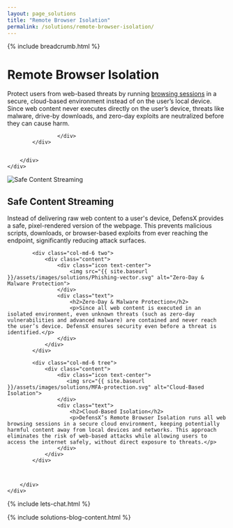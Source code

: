 ```yaml
---
layout: page_solutions
title: "Remote Browser Isolation"
permalink: /solutions/remote-browser-isolation/
---
```

<div id="solutions_slider">
    <div class="container">
        <div class="row"> <div class="col-md-12 text-right">{% include breadcrumb.html %}</div></div>
        <div class="row"> <div class="col-md-12 text-left"><h1>Remote Browser Isolation</h1></div></div>
        <div class="row mobile"> 
            <div class="col-md-6 leftbox">
                    <div class="content">
                    <p>Protect users from web-based threats by running <a href="https://www.defensx.com/blog/what-is-remote-browser-isolation/">browsing sessions</a> in a secure, cloud-based environment instead of on the user’s local device. Since web content never executes directly on the user’s device, threats like malware, drive-by downloads, and zero-day exploits are neutralized before they can cause harm.</p>
                    
                    </div>
            </div>
              
             
        </div>
    </div>
</div>

<div id="solutions_four_box" class="treeboxs">
    <div class="container">
        <div class="row">
            <div class="col-md-6 one">
                <div class="content">
                    <div class="icon text-center">
                        <img src="{{ site.baseurl }}/assets/images/solutions/Zero-trust-credential-shield.svg" alt="Safe Content Streaming">
                    </div>
                    <div class="text">
                        <h2>Safe Content Streaming</h2>
                        <p>Instead of delivering raw web content to a user's device, DefensX provides a safe, pixel-rendered version of the webpage. This prevents malicious scripts, downloads, or browser-based exploits from ever reaching the endpoint, significantly reducing attack surfaces.</p>
                    </div>
                </div>
            </div>
            
            <div class="col-md-6 two">
                <div class="content">
                    <div class="icon text-center">
                        <img src="{{ site.baseurl }}/assets/images/solutions/Phishing-vector.svg" alt="Zero-Day & Malware Protection">
                    </div>
                    <div class="text">
                        <h2>Zero-Day & Malware Protection</h2>
                        <p>Since all web content is executed in an isolated environment, even unknown threats (such as zero-day vulnerabilities and advanced malware) are contained and never reach the user’s device. DefensX ensures security even before a threat is identified.</p>
                    </div>
                </div>
            </div>
            
            <div class="col-md-6 tree">
                <div class="content">
                    <div class="icon text-center">
                       <img src="{{ site.baseurl }}/assets/images/solutions/MFA-protection.svg" alt="Cloud-Based Isolation">
                    </div>
                    <div class="text">
                        <h2>Cloud-Based Isolation</h2>
                        <p>DefensX’s Remote Browser Isolation runs all web browsing sessions in a secure cloud environment, keeping potentially harmful content away from local devices and networks. This approach eliminates the risk of web-based attacks while allowing users to access the internet safely, without direct exposure to threats.</p>
                    </div>
                </div>
            </div>
            
             
            
        </div>
    </div>    
</div>

{% include lets-chat.html %}

{% include solutions-blog-content.html %}